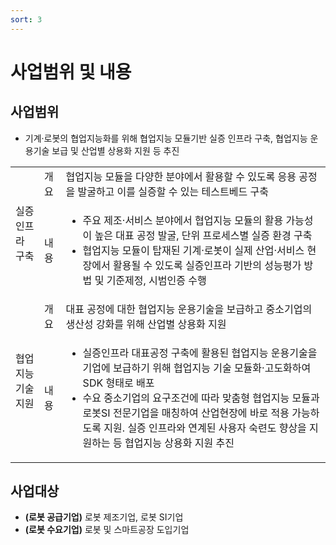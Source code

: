 ```yaml
---
sort: 3
---
```


# 사업범위 및 내용

## 사업범위
- 기계·로봇의 협업지능화를 위해 협업지능 모듈기반 실증 인프라 구축, 협업지능 운용기술 보급 및 산업별 상용화 지원 등 추진

<!--
아래 표 서식은 아래 웹페이지 참조
https://stackoverrun.com/ko/q/12782644
https://cofs.tistory.com/124
-->
<table>
       <tbody>
           <tr>
               <td rowspan=2>실증인프라<br>구축</td>
               <td>개요</td>
               <td>협업지능 모듈을 다양한 분야에서 활용할 수 있도록 응용 공정을 발굴하고 이를 실증할 수 있는 테스트베드 구축</td>
           </tr>
           <tr>
               <td>내용</td>
               <td>
                  <ul type="dot">
                     <li>주요 제조·서비스 분야에서 협업지능 모듈의 활용 가능성이 높은 대표 공정 발굴, 단위 프로세스별 실증 환경 구축</li>
                     <li>협업지능 모듈이 탑재된 기계·로봇이 실제 산업·서비스 현장에서 활용될 수 있도록 실증인프라 기반의 성능평가 방법 및 기준제정, 시범인증 수행</li>
                   </ul>
               </td>
           </tr>
           <tr>
               <td rowspan=2>협업지능<br>기술지원</td>
               <td>개요</td>
               <td>대표 공정에 대한 협업지능 운용기술을 보급하고 중소기업의 생산성 강화를 위해 산업별 상용화 지원</td>
           </tr>
           <tr>
               <td>내용</td>
               <td>
                  <ul type="dot">
                     <li>실증인프라 대표공정 구축에 활용된 협업지능 운용기술을 기업에 보급하기 위해 협업지능 기술 모듈화·고도화하여 SDK 형태로 배포</li>
                     <li>수요 중소기업의 요구조건에 따라 맞춤형 협업지능 모듈과 로봇SI 전문기업을 매칭하여 산업현장에 바로 적용 가능하도록 지원. 실증 인프라와 연계된 사용자 숙련도 향상을 지원하는 등 협업지능 상용화 지원 추진</li>
                   </ul>
               </td>
           </tr>
       </tbody>
</table>

## 사업대상
- **(로봇 공급기업)** 로봇 제조기업, 로봇 SI기업
- **(로봇 수요기업)** 로봇 및 스마트공장 도입기업
